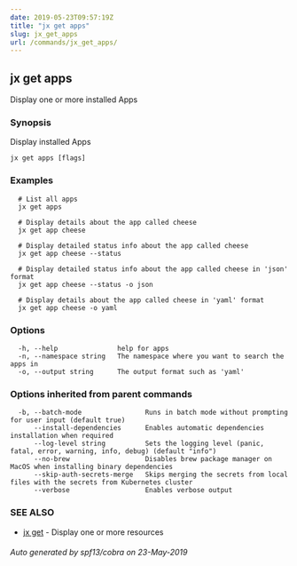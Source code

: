 ```yaml
---
date: 2019-05-23T09:57:19Z
title: "jx get apps"
slug: jx_get_apps
url: /commands/jx_get_apps/
---
```

## jx get apps

Display one or more installed Apps

### Synopsis

Display installed Apps

```
jx get apps [flags]
```

### Examples

```
  # List all apps
  jx get apps
  
  # Display details about the app called cheese
  jx get app cheese
  
  # Display detailed status info about the app called cheese
  jx get app cheese --status
  
  # Display detailed status info about the app called cheese in 'json' format
  jx get app cheese --status -o json
  
  # Display details about the app called cheese in 'yaml' format
  jx get app cheese -o yaml
```

### Options

```
  -h, --help               help for apps
  -n, --namespace string   The namespace where you want to search the apps in
  -o, --output string      The output format such as 'yaml'
```

### Options inherited from parent commands

```
  -b, --batch-mode                Runs in batch mode without prompting for user input (default true)
      --install-dependencies      Enables automatic dependencies installation when required
      --log-level string          Sets the logging level (panic, fatal, error, warning, info, debug) (default "info")
      --no-brew                   Disables brew package manager on MacOS when installing binary dependencies
      --skip-auth-secrets-merge   Skips merging the secrets from local files with the secrets from Kubernetes cluster
      --verbose                   Enables verbose output
```

### SEE ALSO

* [jx get](/commands/jx_get/)	 - Display one or more resources

###### Auto generated by spf13/cobra on 23-May-2019
